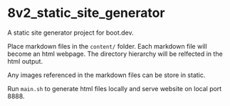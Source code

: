 # 8v2_static_site_generator
A static site generator project for boot.dev.

Place markdown files in the `content/` folder.
Each markdown file will become an html webpage.
The directory hierarchy will be relfected in the html output.

Any images referenced in the markdown files can be store in static.

Run `main.sh` to generate html files locally and serve website on local port 8888.
